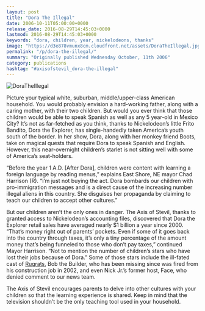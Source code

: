 ```yaml
---
layout: post
title: "Dora The Illegal"
date: 2006-10-11T05:00:00+0000
release_date: 2016-08-29T14:45:03+0000
lastmod: 2016-08-29T14:45:03+0000
keywords: "dora, children, year, nickelodeons, thanks"
image: "https://d3e878vmunx8cm.cloudfront.net/assets/DoraTheIllegal.jpg"
permalink: "/p/dora-the-illegal/"
summary: "Originally published Wednesday October, 11th 2006"
category: publications
hashtag: "#axisofstevil_dora-the-illegal"
---
```


[Id_1]: https://d3e878vmunx8cm.cloudfront.net/assets/DoraTheIllegal.jpg "DoraTheIllegal"
![DoraTheIllegal][Id_1]

Picture your typical white, suburban, middle/upper-class American household.  You would probably envision a hard-working father, along with a caring mother, with their two children.  But would you ever think that those children would be able to speak Spanish as well as any 5 year-old in Mexico City?  It’s not as far-fetched as you think, thanks to Nickelodeon’s little Frito Bandito, Dora the Explorer, has single-handedly taken America’s youth south of the border.  In her show, Dora, along with her monkey friend Boots, take on magical quests that require Dora to speak Spanish and English.  However, this near-overnight children’s starlet is not sitting well with some of America’s seat-holders.

“Before the year 1 A.D. [After Dora], children were content with learning a foreign language by reading menus,” explains East Shore, NE mayor Chad Harrison (R). “I’m just not buying the act.  Dora bombards our children with pro-immigration messages and is a direct cause of the increasing number illegal aliens in this country.  She disguises her propaganda by claiming to teach our children to accept other cultures.” 

But our children aren’t the only ones in danger.  The Axis of Stevil, thanks to granted access to Nickelodeon’s accounting files, discovered that Dora the Explorer retail sales have averaged nearly $1 billion a year since 2000.  “That’s money right out of parents’ pockets.  Even if some of it goes back into the country through taxes, it’s only a tiny percentage of the amount money that’s being funneled to those who don’t pay taxes,” continued Mayor Harrison. “Not to mention the number of children’s stars who have lost their jobs because of Dora.”  Some of those stars include the ill-fated cast of [Rugrats](/p/rugburnz "Rugrats"), Bob the Builder, who has been missing since was fired from his construction job in 2002, and even Nick Jr.’s former host, Face, who denied comment to our news team.

The Axis of Stevil encourages parents to delve into other cultures with your children so that the learning experience is shared. Keep in mind that the television shouldn’t be the only teaching tool used in your household.
